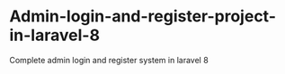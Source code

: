 # Admin-login-and-register-project-in-laravel-8
Complete admin login and register system in laravel 8
